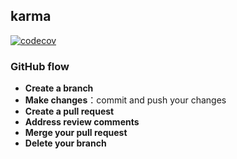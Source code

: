 ## karma


[![codecov](https://codecov.io/gh/threetown/karma-test-runner/branch/master/graph/badge.svg?token=26ZOZXOHLX)](https://codecov.io/gh/threetown/karma-test-runner)





### GitHub flow

* **Create a branch**
* **Make changes**：commit and push your changes
* **Create a pull request**
* **Address review comments**
* **Merge your pull request**
* **Delete your branch**

